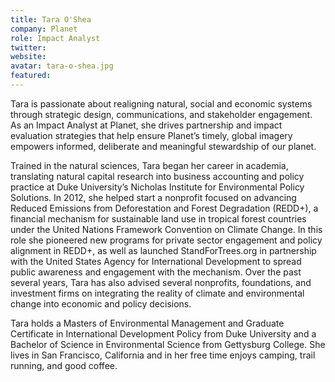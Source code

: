 ```yaml
---
title: Tara O'Shea
company: Planet
role: Impact Analyst
twitter: 
website: 
avatar: tara-o-shea.jpg
featured:
---
```

Tara is passionate about realigning natural, social and economic systems through strategic design, communications, and stakeholder engagement. As an Impact Analyst at Planet, she drives partnership and impact evaluation strategies that help ensure Planet’s timely, global imagery empowers informed, deliberate and meaningful stewardship of our planet.

Trained in the natural sciences, Tara began her career in academia, translating natural capital research into business accounting and policy practice at Duke University’s Nicholas Institute for Environmental Policy Solutions. In 2012, she helped start a nonprofit focused on advancing Reduced Emissions from Deforestation and Forest Degradation (REDD+), a financial mechanism for sustainable land use in tropical forest countries under the United Nations Framework Convention on Climate Change. In this role she pioneered new programs for private sector engagement and policy alignment in REDD+, as well as launched StandForTrees.org in partnership with the United States Agency for International Development to spread public awareness and engagement with the mechanism. Over the past several years, Tara has also advised several nonprofits, foundations, and investment firms on integrating the reality of climate and environmental change into economic and policy decisions.

Tara holds a Masters of Environmental Management and Graduate Certificate in International Development Policy from Duke University and a Bachelor of Science in Environmental Science from Gettysburg College. She lives in San Francisco, California and in her free time enjoys camping, trail running, and good coffee.
